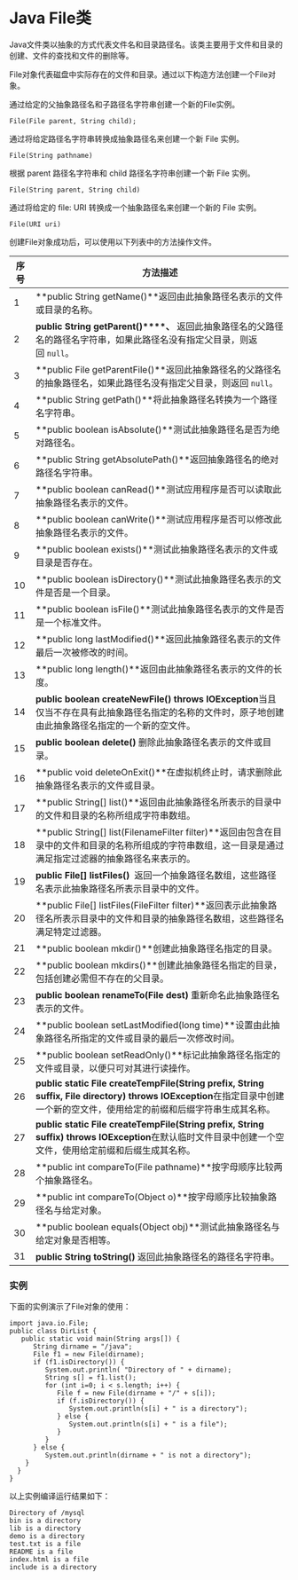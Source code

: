 # Java File类

Java文件类以抽象的方式代表文件名和目录路径名。该类主要用于文件和目录的创建、文件的查找和文件的删除等。

File对象代表磁盘中实际存在的文件和目录。通过以下构造方法创建一个File对象。

通过给定的父抽象路径名和子路径名字符串创建一个新的File实例。

```
File(File parent, String child);
```

通过将给定路径名字符串转换成抽象路径名来创建一个新 File 实例。

```
File(String pathname) 
```

根据 parent 路径名字符串和 child 路径名字符串创建一个新 File 实例。

```
File(String parent, String child) 
```

通过将给定的 file: URI 转换成一个抽象路径名来创建一个新的 File 实例。

```
File(URI uri) 
```

创建File对象成功后，可以使用以下列表中的方法操作文件。

| 序号   | 方法描述                                     |
| ---- | ---------------------------------------- |
| 1    | **public String getName()**返回由此抽象路径名表示的文件或目录的名称。 |
| 2    | **public String getParent()****、** 返回此抽象路径名的父路径名的路径名字符串，如果此路径名没有指定父目录，则返回 `null`。 |
| 3    | **public File getParentFile()**返回此抽象路径名的父路径名的抽象路径名，如果此路径名没有指定父目录，则返回 `null`。 |
| 4    | **public String getPath()**将此抽象路径名转换为一个路径名字符串。 |
| 5    | **public boolean isAbsolute()**测试此抽象路径名是否为绝对路径名。 |
| 6    | **public String getAbsolutePath()**返回抽象路径名的绝对路径名字符串。 |
| 7    | **public boolean canRead()**测试应用程序是否可以读取此抽象路径名表示的文件。 |
| 8    | **public boolean canWrite()**测试应用程序是否可以修改此抽象路径名表示的文件。 |
| 9    | **public boolean exists()**测试此抽象路径名表示的文件或目录是否存在。 |
| 10   | **public boolean isDirectory()**测试此抽象路径名表示的文件是否是一个目录。 |
| 11   | **public boolean isFile()**测试此抽象路径名表示的文件是否是一个标准文件。 |
| 12   | **public long lastModified()**返回此抽象路径名表示的文件最后一次被修改的时间。 |
| 13   | **public long length()**返回由此抽象路径名表示的文件的长度。 |
| 14   | **public boolean createNewFile() throws IOException**当且仅当不存在具有此抽象路径名指定的名称的文件时，原子地创建由此抽象路径名指定的一个新的空文件。 |
| 15   | **public boolean delete()** 删除此抽象路径名表示的文件或目录。 |
| 16   | **public void deleteOnExit()**在虚拟机终止时，请求删除此抽象路径名表示的文件或目录。 |
| 17   | **public String[] list()**返回由此抽象路径名所表示的目录中的文件和目录的名称所组成字符串数组。 |
| 18   | **public String[] list(FilenameFilter filter)**返回由包含在目录中的文件和目录的名称所组成的字符串数组，这一目录是通过满足指定过滤器的抽象路径名来表示的。 |
| 19   | **public File[] listFiles()**  返回一个抽象路径名数组，这些路径名表示此抽象路径名所表示目录中的文件。 |
| 20   | **public File[] listFiles(FileFilter filter)**返回表示此抽象路径名所表示目录中的文件和目录的抽象路径名数组，这些路径名满足特定过滤器。 |
| 21   | **public boolean mkdir()**创建此抽象路径名指定的目录。 |
| 22   | **public boolean mkdirs()**创建此抽象路径名指定的目录，包括创建必需但不存在的父目录。 |
| 23   | **public boolean renameTo(File dest)** 重新命名此抽象路径名表示的文件。 |
| 24   | **public boolean setLastModified(long time)**设置由此抽象路径名所指定的文件或目录的最后一次修改时间。 |
| 25   | **public boolean setReadOnly()**标记此抽象路径名指定的文件或目录，以便只可对其进行读操作。 |
| 26   | **public static File createTempFile(String prefix, String suffix, File directory) throws IOException**在指定目录中创建一个新的空文件，使用给定的前缀和后缀字符串生成其名称。 |
| 27   | **public static File createTempFile(String prefix, String suffix) throws IOException**在默认临时文件目录中创建一个空文件，使用给定前缀和后缀生成其名称。 |
| 28   | **public int compareTo(File pathname)**按字母顺序比较两个抽象路径名。 |
| 29   | **public int compareTo(Object o)**按字母顺序比较抽象路径名与给定对象。 |
| 30   | **public boolean equals(Object obj)**测试此抽象路径名与给定对象是否相等。 |
| 31   | **public String toString()** 返回此抽象路径名的路径名字符串。 |

### 实例

下面的实例演示了File对象的使用：

```
import java.io.File;
public class DirList {
   public static void main(String args[]) {
      String dirname = "/java";
      File f1 = new File(dirname);
      if (f1.isDirectory()) {
         System.out.println( "Directory of " + dirname);
         String s[] = f1.list();
         for (int i=0; i < s.length; i++) {
            File f = new File(dirname + "/" + s[i]);
            if (f.isDirectory()) {
               System.out.println(s[i] + " is a directory");
            } else {
               System.out.println(s[i] + " is a file");
            }
         }
      } else {
         System.out.println(dirname + " is not a directory");
    }
  }
}
```

以上实例编译运行结果如下：

```
Directory of /mysql
bin is a directory
lib is a directory
demo is a directory
test.txt is a file
README is a file
index.html is a file
include is a directory
```